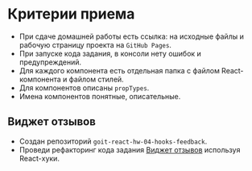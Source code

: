 # Критерии приема

- При сдаче домашней работы есть ссылка: на исходные файлы и рабочую страницу
  проекта на `GitHub Pages`.
- При запуске кода задания, в консоли нету ошибок и предупреждений.
- Для каждого компонента есть отдельная папка с файлом React-компонента и файлом
  стилей.
- Для компонентов описаны `propTypes`.
- Имена компонентов понятные, описательные.

## Виджет отзывов

- Создан репозиторий `goit-react-hw-04-hooks-feedback`.
- Проведи рефакторинг кода задания
  [Виджет отзывов](https://github.com/vitalii-shulga/goit-react-hw-02-feedback) используя React-хуки.
